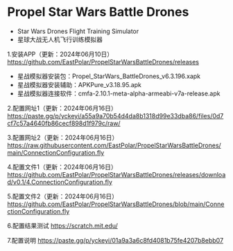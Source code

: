 # Propel Star Wars Battle Drones
* Star Wars Drones Flight Training Simulator
* 星球大战无人机飞行训练模拟器

1.安装APP（更新：2024年06月10日）
  https://github.com/EastPolar/PropelStarWarsBattleDrones/releases
  * 星战模拟器安装包：Propel_StarWars_BattleDrones_v6.3.196.xapk
  * 星战模拟器安装辅助：APKPure_v3.18.95.apk
  * 星战模拟器连接软件：cmfa-2.10.1-meta-alpha-armeabi-v7a-release.apk

2.配置网址1（更新：2024年06月16日）
  https://paste.gg/p/yckeyi/a55a9a70b54d4da8b1318d99e33dba86/files/0d7cf7c57a4640fb86cecf898d1f979c/raw/

3.配置网址2（更新：2024年06月16日）
  https://raw.githubusercontent.com/EastPolar/PropelStarWarsBattleDrones/main/ConnectionConfiguration.fly

4.配置文件1（更新：2024年06月16日）
  https://github.com/EastPolar/PropelStarWarsBattleDrones/releases/download/v0.1/4.ConnectionConfiguration.fly

5.配置文件2（更新：2024年06月16日）
  https://github.com/EastPolar/PropelStarWarsBattleDrones/blob/main/ConnectionConfiguration.fly

6.配置结果测试
  https://scratch.mit.edu/

7.配置说明
  https://paste.gg/p/yckeyi/01a9a3a6c8fd4081b75fe4207b8ebb07

